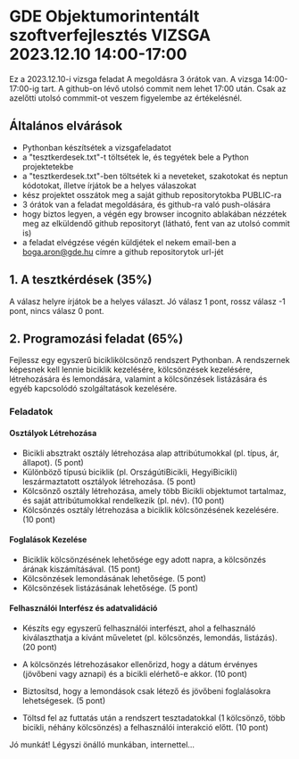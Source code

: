 # GDE Objektumorintentált szoftverfejlesztés VIZSGA 2023.12.10 14:00-17:00

Ez a 2023.12.10-i vizsga feladat
A megoldásra 3 órátok van. A vizsga 14:00-17:00-ig tart.
A github-on lévő utolsó commit nem lehet 17:00 után. Csak az azelőtti utolsó commmit-ot veszem figyelembe az értékelésnél.


## Általános elvárások
- Pythonban készítsétek a vizsgafeladatot
- a "tesztkerdesek.txt"-t töltsétek le, és tegyétek bele a Python projektetekbe
- a "tesztkerdesek.txt"-ben töltsétek ki a neveteket, szakotokat és neptun kódotokat, ílletve írjátok be a helyes válaszokat
- kész projektet osszátok meg a saját github repositorytokba PUBLIC-ra
- 3 órátok van a feladat megoldására, és github-ra való push-olására
- hogy biztos legyen, a végén egy browser incognito ablakában nézzétek meg az elküldendő github repositoryt (látható, fent van az utolsó commit is)
- a feladat elvégzése végén küldjétek el nekem email-ben a boga.aron@gde.hu címre a github repositorytok url-jét



## 1. A tesztkérdések (35%)

A válasz helyre írjátok be a helyes választ. Jó válasz 1 pont, rossz válasz -1 pont, nincs válasz 0 pont.

## 2. Programozási feladat (65%)

Fejlessz egy egyszerű biciklikölcsönző rendszert Pythonban. A rendszernek képesnek kell lennie biciklik kezelésére, kölcsönzések kezelésére, létrehozására és lemondására, valamint a kölcsönzések listázására és egyéb kapcsolódó szolgáltatások kezelésére.

### Feladatok

#### Osztályok Létrehozása 

- Bicikli absztrakt osztály létrehozása alap attribútumokkal (pl. típus, ár, állapot). (5 pont)
- Különböző típusú biciklik (pl. OrszágútiBicikli, HegyiBicikli) leszármaztatott osztályok létrehozása. (5 pont)
- Kölcsönző osztály létrehozása, amely több Bicikli objektumot tartalmaz, és saját attribútumokkal rendelkezik (pl. név). (10 pont)
- Kölcsönzés osztály létrehozása a biciklik kölcsönzésének kezelésére. (10 pont)

#### Foglalások Kezelése

- Biciklik kölcsönzésének lehetősége egy adott napra, a kölcsönzés árának kiszámításával. (15 pont)
- Kölcsönzések lemondásának lehetősége. (5 pont)
- Kölcsönzések listázásának lehetősége. (5 pont)

#### Felhasználói Interfész és adatvalidáció
- Készíts egy egyszerű felhasználói interfészt, ahol a felhasználó kiválaszthatja a kívánt műveletet (pl. kölcsönzés, lemondás, listázás). (20 pont)

- A kölcsönzés létrehozásakor ellenőrizd, hogy a dátum érvényes (jövőbeni vagy aznapi) és a bicikli elérhető-e akkor. (10 pont)
- Biztosítsd, hogy a lemondások csak létező és jövőbeni foglalásokra lehetségesek. (5 pont)
- Töltsd fel az futtatás után a rendszert tesztadatokkal (1 kölcsönző, több bicikli, néhány kölcsönzés) a felhasználói interakció előtt. (10 pont)

Jó munkát! Légyszi önálló munkában, internettel...